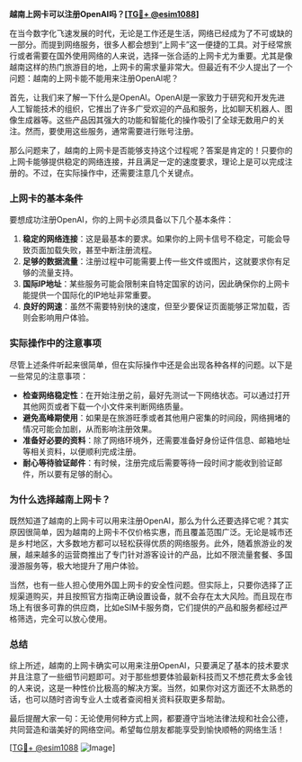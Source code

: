 **越南上网卡可以注册OpenAI吗？[[TG💪+ @esim1088](https://t.me/s/esim1088)]**

在当今数字化飞速发展的时代，无论是工作还是生活，网络已经成为了不可或缺的一部分。而提到网络服务，很多人都会想到“上网卡”这一便捷的工具。对于经常旅行或者需要在国外使用网络的人来说，选择一张合适的上网卡尤为重要。尤其是像越南这样的热门旅游目的地，上网卡的需求量非常大。但最近有不少人提出了一个问题：越南的上网卡能不能用来注册OpenAI呢？

首先，让我们来了解一下什么是OpenAI。OpenAI是一家致力于研究和开发先进人工智能技术的组织，它推出了许多广受欢迎的产品和服务，比如聊天机器人、图像生成器等。这些产品因其强大的功能和智能化的操作吸引了全球无数用户的关注。然而，要使用这些服务，通常需要进行账号注册。

那么问题来了，越南的上网卡是否能够支持这个过程呢？答案是肯定的！只要你的上网卡能够提供稳定的网络连接，并且满足一定的速度要求，理论上是可以完成注册的。不过，在实际操作中，还需要注意几个关键点。

### 上网卡的基本条件

要想成功注册OpenAI，你的上网卡必须具备以下几个基本条件：

1. **稳定的网络连接**：这是最基本的要求。如果你的上网卡信号不稳定，可能会导致页面加载失败，甚至中断注册流程。
2. **足够的数据流量**：注册过程中可能需要上传一些文件或图片，这就要求你有足够的流量支持。
3. **国际IP地址**：某些服务可能会限制来自特定国家的访问，因此确保你的上网卡能提供一个国际化的IP地址非常重要。
4. **良好的网速**：虽然不需要特别快的速度，但至少要保证页面能够正常加载，否则会影响用户体验。

### 实际操作中的注意事项

尽管上述条件听起来很简单，但在实际操作中还是会出现各种各样的问题。以下是一些常见的注意事项：

- **检查网络稳定性**：在开始注册之前，最好先测试一下网络状态。可以通过打开其他网页或者下载一个小文件来判断网络质量。
- **避免高峰期使用**：如果是在旅游旺季或者其他用户密集的时间段，网络拥堵的情况可能会加剧，从而影响注册效果。
- **准备好必要的资料**：除了网络环境外，还需要准备好身份证件信息、邮箱地址等相关资料，以便顺利完成注册。
- **耐心等待验证邮件**：有时候，注册完成后需要等待一段时间才能收到验证邮件，所以要有足够的耐心。

### 为什么选择越南上网卡？

既然知道了越南的上网卡可以用来注册OpenAI，那么为什么还要选择它呢？其实原因很简单，因为越南的上网卡不仅价格实惠，而且覆盖范围广泛。无论是城市还是乡村地区，大多数地方都可以轻松获得优质的网络服务。此外，随着旅游业的发展，越来越多的运营商推出了专门针对游客设计的产品，比如不限流量套餐、多国漫游服务等，极大地提升了用户体验。

当然，也有一些人担心使用外国上网卡的安全性问题。但实际上，只要你选择了正规渠道购买，并且按照官方指南正确设置设备，就不会存在太大风险。而且现在市场上有很多可靠的供应商，比如eSIM卡服务商，它们提供的产品和服务都经过严格筛选，完全可以放心使用。

### 总结

综上所述，越南的上网卡确实可以用来注册OpenAI，只要满足了基本的技术要求并且注意了一些细节问题即可。对于那些想要体验最新科技而又不想花费太多金钱的人来说，这是一种性价比极高的解决方案。当然，如果你对这方面还不太熟悉的话，也可以随时咨询专业人士或者查阅相关资料获取更多帮助。

最后提醒大家一句：无论使用何种方式上网，都要遵守当地法律法规和社会公德，共同营造和谐美好的网络空间。希望每位朋友都能享受到愉快顺畅的网络生活！

[[TG💪+ @esim1088](https://t.me/s/esim1088) ![Image](https://i.postimg.cc/4NQfJmqS/Snipaste-2025-05-13-00-14-12.png)]